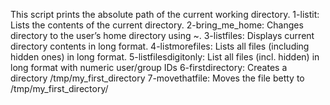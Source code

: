 This script prints the absolute path of the current working directory.
1-listit: Lists the contents of the current directory.
2-bring_me_home: Changes directory to the user’s home directory using ~.
3-listfiles: Displays current directory contents in long format.
4-listmorefiles: Lists all files (including hidden ones) in long format.
5-listfilesdigitonly: List all files (incl. hidden) in long format with numeric user/group IDs
6-firstdirectory: Creates a directory /tmp/my_first_directory
7-movethatfile: Moves the file betty to /tmp/my_first_directory/
